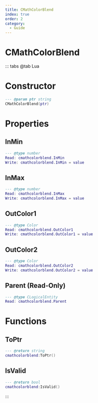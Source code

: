 ```yaml
---
title: CMathColorBlend
index: true
order: 2
category:
  - Guide
---
```


# CMathColorBlend

::: tabs
@tab Lua
# Constructor
```lua
--- @param ptr string
CMathColorBlend(ptr)
```
# Properties
## InMin 
```lua
--- @type number
Read: cmathcolorblend.InMin
Write: cmathcolorblend.InMin = value
```
## InMax 
```lua
--- @type number
Read: cmathcolorblend.InMax
Write: cmathcolorblend.InMax = value
```
## OutColor1 
```lua
--- @type Color
Read: cmathcolorblend.OutColor1
Write: cmathcolorblend.OutColor1 = value
```
## OutColor2 
```lua
--- @type Color
Read: cmathcolorblend.OutColor2
Write: cmathcolorblend.OutColor2 = value
```
## Parent (Read-Only)
```lua
--- @type CLogicalEntity
Read: cmathcolorblend.Parent
```
# Functions
## ToPtr
```lua
--- @return string
cmathcolorblend:ToPtr()
```
## IsValid
```lua
--- @return bool
cmathcolorblend:IsValid()
```

:::